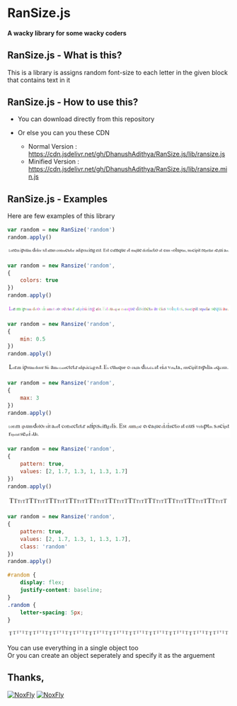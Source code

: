 # RanSize.js
#### A wacky library for some wacky coders 

## RanSize.js - What is this?
This is a library is assigns random font-size to each letter in the given block that contains text in it

## RanSize.js - How to use this?
- You can download directly from this repository 
- Or else you can you these CDN

    - Normal Version   : https://cdn.jsdelivr.net/gh/DhanushAdithya/RanSize.js/lib/ransize.js
    - Minified Version : https://cdn.jsdelivr.net/gh/DhanushAdithya/RanSize.js/lib/ransize.min.js

## RanSize.js - Examples
Here are few examples of this library
```js
var random = new RanSize('random')
random.apply()
```
![random1](./img/random1.png)
```js
var random = new Ransize('random',
{
    colors: true
})
random.apply()
```
![random2](./img/random2.png)
```js
var random = new Ransize('random',
{
    min: 0.5
})
random.apply()
```
![random3](./img/random3.png)
```js
var random = new Ransize('random',
{
    max: 3
})
random.apply()
```
![random4](./img/random4.png)
```js
var random = new Ransize('random',
{
    pattern: true,
    values: [2, 1.7, 1.3, 1, 1.3, 1.7]
})
random.apply()
```
![random5](./img/random5.png)
```js
var random = new Ransize('random',
{
    pattern: true,
    values: [2, 1.7, 1.3, 1, 1.3, 1.7],
    class: 'random'
})
random.apply()
```
```css
#random {
    display: flex;
    justify-content: baseline;
}
.random {
    letter-spacing: 5px;
}
```
![random6](./img/random6.png)

You can use everything in a single object too <br>Or you can create an object seperately and specify it as the arguement

## Thanks,
[![NoxFly](https://avatars2.githubusercontent.com/u/32705400?s=63&v=4)](https://github.com/NoxFly)
[![NoxFly](https://avatars2.githubusercontent.com/u/35851048?s=63&v=4)](https://github.com/Dob6458)
